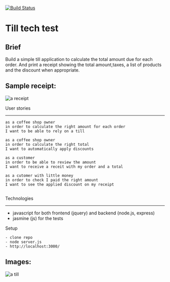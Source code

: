[![Build Status](https://travis-ci.org/bagolol/till_tech_test.png)](https://travis-ci.org/bagolol/till_tech_test)


Till tech test
==============

Brief
-----

Build a simple till application to calculate the total amount due for each order. And print a receipt showing the total amount,taxes, a list of products and the discount when appropriate.



Sample receipt:
-------

![a receipt](/images/receipt.jpg)



User stories

------------

````
as a coffee shop owner
in order to calculate the right amount for each order
I want to be able to rely on a till

as a coffee shop owner
in order to calculate the right total
I want to automatically apply discounts

as a customer
in order to be able to review the amount
I want to receive a receit with my order and a total

as a cutomer with little money
in order to check I paid the right amount
I want to see the applied discount on my receipt


````


Technologies

------------

- javascript for both frontend (jquery) and backend (node.js, express)
- jasmine (js) for the tests



Setup



`````
- clone repo
- node server.js
- http://localhost:3000/

`````


Images:
-------

![a till](/images/till.jpg)